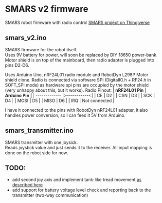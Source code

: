 # SMARS v2 firmware
SMARS robot firmware with radio control [SMARS project on Thingiverse](https://www.thingiverse.com/thing:2662828)

## smars_v2.ino
SMARS firmware for the robot itself.  
Uses 9V battery for power, will soon be replaced by DIY 18650 power-bank. Motor shield is on top of the mainboard, then radio adapter is plugged into pins D2-D6.

Uses Arduino Uno, nRF24L01 radio module and RobotDyn L298P Motor shield clone. Radio is connected via software SPI (DigitalIO.h + RF24.h in SOFT_SPI mode) as hardware spi pins are occupied by the motor shield (very unhappy about this, but it works).
Radio Pinout:
| **nRF24L01 Pin**  | **Arduino Pin**   |
| ------------- |:-------------:|
| CE            | D2 |
| CSN           | D3 |
| SCK           | D4 |
| MOSI          | D5 |
| MISO          | D6 |
| IRQ           | Not connected |  

I have it connected to the pins with RobotDyn nRF24L01 adapter, it also handles power conversion, so I can feed it 5V from Arduino.

## smars_transmitter.ino
SMARS transmitter with one joysick.  
Reads joystick value and just sends it to the receiver. All input mapping is done on the robot side for now.

## TODO:
- add second joy axis and implement tank-like tread movement [as described here](http://home.kendra.com/mauser/Joystick.html)
- add support for battery voltage level check and reporting back to the transmitter (two-way communication)
